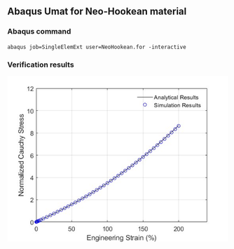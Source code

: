 ## Abaqus Umat for Neo-Hookean material

### Abaqus command
```
abaqus job=SingleElemExt user=NeoHookean.for -interactive
```

### Verification results
![image](https://github.com/brightfrank1999/abaqus-umat/blob/main/NeoHookean/img/Verification.jpg)
